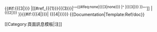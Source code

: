 <span class="citation wikicite" id="{{anchorencode:endnote_{{{1}}}{{{3|}}}}}">{{#if:{{{3|}}}
  |[[#ref_{{{1}}}{{{3}}}|'''<sup>{{#ifeq:none|{{{3|none}}}
    |^
    |{{{3|}}}
  }}</sup>''']]
  |<sup>{{{2|}}}</sup>
}}{{#if:{{{4|}}}| {{{4|}}}}}</span> <noinclude>
{{Documentation|Template:Ref/doc}}
<!-- Add categories and interwikis to the /doc subpage, not here! -->
[[Category:頁面訊息模板|注]]
</noinclude>